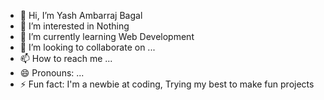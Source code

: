 - 👋 Hi, I’m Yash Ambarraj Bagal
- 👀 I’m interested in Nothing
- 🌱 I’m currently learning Web Development
- 💞️ I’m looking to collaborate on ...
- 📫 How to reach me ...
- 😄 Pronouns: ...
- ⚡ Fun fact: I'm a newbie at coding, Trying my best to make fun projects

<!---
yash1648/yash1648 is a ✨ special ✨ repository because its `README.md` (this file) appears on your GitHub profile.
You can click the Preview link to take a look at your changes.
--->
